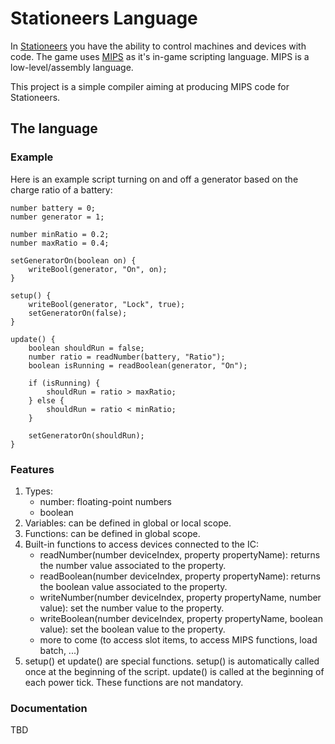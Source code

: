# Stationeers Language

In [Stationeers](https://store.steampowered.com/app/544550/Stationeers/) you have the ability to control machines and
devices with code. The game uses [MIPS](https://stationeers-wiki.com/MIPS) as it's in-game scripting language.
MIPS is a low-level/assembly language.


This project is a simple compiler aiming at producing MIPS code for Stationeers.

## The language

### Example
Here is an example script turning on and off a generator based on the charge ratio of a battery:
```
number battery = 0;
number generator = 1;

number minRatio = 0.2;
number maxRatio = 0.4;

setGeneratorOn(boolean on) {
    writeBool(generator, "On", on);
}

setup() {
    writeBool(generator, "Lock", true);
    setGeneratorOn(false);
}

update() {
    boolean shouldRun = false;
    number ratio = readNumber(battery, "Ratio");
    boolean isRunning = readBoolean(generator, "On");
    
    if (isRunning) {
        shouldRun = ratio > maxRatio;
    } else {
        shouldRun = ratio < minRatio;
    }
    
    setGeneratorOn(shouldRun);
}
```
### Features
1. Types:
    - number: floating-point numbers
    - boolean
2. Variables: can be defined in global or local scope.
3. Functions: can be defined in global scope.
4. Built-in functions to access devices connected to the IC:
    - readNumber(number deviceIndex, property propertyName): returns the number value associated to the property.
    - readBoolean(number deviceIndex, property propertyName): returns the boolean value associated to the property.
    - writeNumber(number deviceIndex, property propertyName, number value): set the number value to the property.
    - writeBoolean(number deviceIndex, property propertyName, boolean value): set the boolean value to the property.
    - more to come (to access slot items, to access MIPS functions, load batch, ...)
5. setup() et update() are special functions. setup() is automatically called once at the beginning of the script.
update() is called at the beginning of each power tick. These functions are not mandatory.

### Documentation
TBD